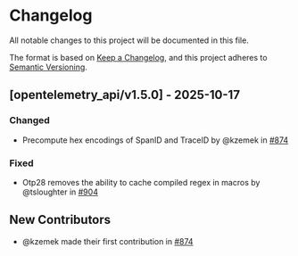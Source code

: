 # Changelog

All notable changes to this project will be documented in this file.

The format is based on [Keep a Changelog](https://keepachangelog.com/en/1.0.0/),
and this project adheres to [Semantic Versioning](https://semver.org/spec/v2.0.0.html).

## [opentelemetry_api/v1.5.0] - 2025-10-17

### Changed
- Precompute hex encodings of SpanID and TraceID by @kzemek in [#874](https://github.com/open-telemetry/opentelemetry-erlang/pull/874)

### Fixed
- Otp28 removes the ability to cache compiled regex in macros by @tsloughter in [#904](https://github.com/open-telemetry/opentelemetry-erlang/pull/904)

## New Contributors
* @kzemek made their first contribution in [#874](https://github.com/open-telemetry/opentelemetry-erlang/pull/874)

<!-- generated by git-cliff -->
